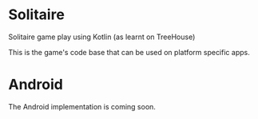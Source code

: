# Solitaire
Solitaire game play using Kotlin (as learnt on TreeHouse)

This is the game's code base that can be used on platform specific apps.

# Android
The Android implementation is coming soon.
